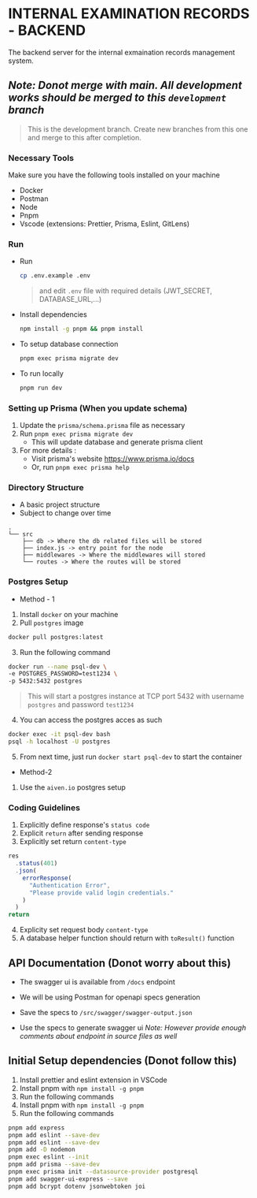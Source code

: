 # INTERNAL EXAMINATION RECORDS - BACKEND

The backend server for the internal exmaination records management system.

## _Note: Donot merge with main. All development works should be merged to this `development` branch_

> This is the development branch. Create new branches from this one and merge to this after completion.

### Necessary Tools

Make sure you have the following tools installed on your machine

- Docker
- Postman
- Node
- Pnpm
- Vscode (extensions: Prettier, Prisma, Eslint, GitLens)

### Run

- Run
  ```bash
  cp .env.example .env
  ```
  > and edit `.env` file with required details (JWT_SECRET, DATABASE_URL,...)
- Install dependencies
  ```bash
  npm install -g pnpm && pnpm install
  ```
- To setup database connection
  ```bash
  pnpm exec prisma migrate dev
  ```
- To run locally
  ```bash
  pnpm run dev
  ```

### Setting up Prisma (When you update schema)

1. Update the `prisma/schema.prisma` file as necessary
2. Run `pnpm exec prisma migrate dev`
   - This will update database and generate prisma client
3. For more details :
   - Visit prisma's website https://www.prisma.io/docs
   - Or, run `pnpm exec prisma help`

### Directory Structure

- A basic project structure
- Subject to change over time

```
.
└── src
    ├── db -> Where the db related files will be stored
    ├── index.js -> entry point for the node
    ├── middlewares -> Where the middlewares will stored
    └── routes -> Where the routes will be stored

```

### Postgres Setup

- Method - 1

1. Install `docker` on your machine
2. Pull `postgres` image

```bash
docker pull postgres:latest
```

3. Run the following command

```bash
docker run --name psql-dev \
-e POSTGRES_PASSWORD=test1234 \
-p 5432:5432 postgres
```

> This will start a postgres instance at TCP port 5432 with username `postgres` and password `test1234`

4. You can access the postgres acces as such

```bash
docker exec -it psql-dev bash
psql -h localhost -U postgres
```

5. From next time, just run `docker start psql-dev` to start the container

- Method-2

1. Use the `aiven.io` postgres setup

### Coding Guidelines

1. Explicitly define response's `status code`
2. Explicit `return` after sending response
3. Explicitly set return `content-type`

```js
res
  .status(401)
  .json(
    errorResponse(
      "Authentication Error",
      "Please provide valid login credentials."
    )
  )
return
```

4. Explicity set request body `content-type`
5. A database helper function should return with `toResult()` function

## API Documentation (Donot worry about this)

- The swagger ui is available from `/docs` endpoint

- We will be using Postman for openapi specs generation
- Save the specs to `/src/swagger/swagger-output.json`
- Use the specs to generate swagger ui
  _Note: However provide enough comments about endpoint in source files as well_

## Initial Setup dependencies (Donot follow this)

1. Install prettier and eslint extension in VSCode
2. Install pnpm with `npm install -g pnpm`
3. Run the following commands
4. Install pnpm with `npm install -g pnpm`
5. Run the following commands

```bash
pnpm add express
pnpm add eslint --save-dev
pnpm add eslint --save-dev
pnpm add -D nodemon
pnpm exec eslint --init
pnpm add prisma --save-dev
pnpm exec prisma init --datasource-provider postgresql
pnpm add swagger-ui-express --save
pnpm add bcrypt dotenv jsonwebtoken joi
```
